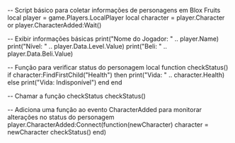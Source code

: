 -- Script básico para coletar informações de personagens em Blox Fruits
local player = game.Players.LocalPlayer
local character = player.Character or player.CharacterAdded:Wait()

-- Exibir informações básicas
print("Nome do Jogador: " .. player.Name)
print("Nível: " .. player.Data.Level.Value)
print("Beli: " .. player.Data.Beli.Value)

-- Função para verificar status do personagem
local function checkStatus()
    if character:FindFirstChild("Health") then
        print("Vida: " .. character.Health)
    else
        print("Vida: Indisponível")
    end
end

-- Chamar a função checkStatus
checkStatus()

-- Adiciona uma função ao evento CharacterAdded para monitorar alterações no status do personagem
player.CharacterAdded:Connect(function(newCharacter)
    character = newCharacter
    checkStatus()
end)
